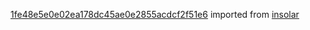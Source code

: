 [1fe48e5e0e02ea178dc45ae0e2855acdcf2f51e6](https://github.com/insolar/insolar/commit/1fe48e5e0e02ea178dc45ae0e2855acdcf2f51e6) imported from [insolar](https://github.com/insolar/insolar)
